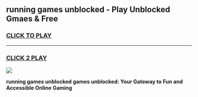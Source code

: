 
## running games unblocked - Play Unblocked Gmaes & Free
<h3>
<a href="https://premium.freeplayer.one?title=running_games_unblocked&ref=20F">CLICK TO PLAY</a></h3>
<hr>

<h3>
<a href="https://premium.freeplayer.one?title=running_games_unblocked&ref=20F">CLICK 2 PLAY</a>
  
</h3>

<a href="https://premium.freeplayer.one?title=running_games_unblocked&ref=20F/"><img src="https://clearcache.store/games.png"></a>


**running games unblocked games unblocked: Your Gateway to Fun and Accessible Online Gaming**
